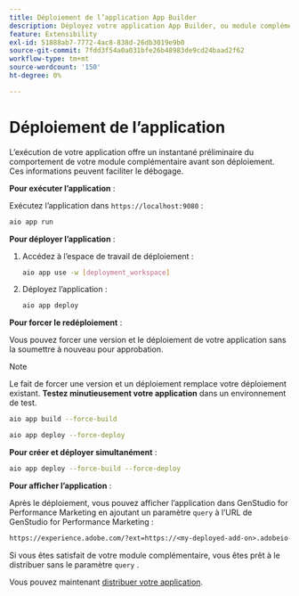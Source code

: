 ```yaml
---
title: Déploiement de l’application App Builder
description: Déployez votre application App Builder, ou module complémentaire, pour GenStudio for Performance Marketing.
feature: Extensibility
exl-id: 51888ab7-7772-4ac8-838d-26db3019e9b0
source-git-commit: 7fdd3f54a0a031bfe26b48983de9cd24baad2f62
workflow-type: tm+mt
source-wordcount: '150'
ht-degree: 0%

---
```


# Déploiement de l’application

L’exécution de votre application offre un instantané préliminaire du comportement de votre module complémentaire avant son déploiement. Ces informations peuvent faciliter le débogage.

**Pour exécuter l’application** :

Exécutez l’application dans `https://localhost:9080` :

```bash
aio app run
```

**Pour déployer l’application** :

1. Accédez à l’espace de travail de déploiement :

   ```bash
   aio app use -w [deployment_workspace]
   ```

2. Déployez l’application :

   ```bash
   aio app deploy
   ```

**Pour forcer le redéploiement** :

Vous pouvez forcer une version et le déploiement de votre application sans la soumettre à nouveau pour approbation.

>[!NOTE]
>
>Le fait de forcer une version et un déploiement remplace votre déploiement existant. **Testez minutieusement votre application** dans un environnement de test.

```bash
aio app build --force-build
```

```bash
aio app deploy --force-deploy
```

**Pour créer et déployer simultanément** :

```bash
aio app deploy --force-build --force-deploy
```

**Pour afficher l’application** :

Après le déploiement, vous pouvez afficher l’application dans GenStudio for Performance Marketing en ajoutant un paramètre `query` à l’URL de GenStudio for Performance Marketing :

```txt
https://experience.adobe.com/?ext=https://<my-deployed-add-on>.adobeio-static.net/index.html#/@<ims-org>/genstudio/create
```

Si vous êtes satisfait de votre module complémentaire, vous êtes prêt à le distribuer sans le paramètre `query` .

Vous pouvez maintenant [distribuer votre application](distribute-app.md).
